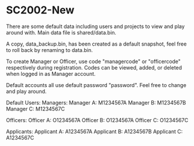 # SC2002-New
There are some default data including users and projects to view and play around with. Main data file is shared/data.bin.

A copy, data_backup.bin, has been created as a default snapshot, feel free to roll back by renaming to data.bin.

To create Manager or Officer, use code "managercode" or "officercode" respectively during registration. Codes can be viewed, added, or deleted when logged in as Manager account.

Default accounts all use default password "password". Feel free to change and play around.

Default Users:
Managers:
Manager A: M1234567A
Manager B: M1234567B
Manager C: M1234567C


Officers:
Officer A: O1234567A
Officer B: O1234567A
Officer C: O1234567C


Applicants:
Applicant A: A1234567A
Applicant B: A1234567B
Applicant C: A1234567C
